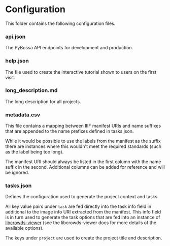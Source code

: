 # Configuration

This folder contains the following configuration files.

### api.json

The PyBossa API endpoints for development and production.

### help.json

The file used to create the interactive tutorial shown to users on the
first visit.

### long_description.md

The long description for all projects.

### metadata.csv

This file contains a mapping between IIIF manifest URIs and name suffixes that
are appended to the name prefixes defined in tasks.json.

While it would be possible to use the labels from the manifest as the suffix
there are instances where this wouldn't meet the required standards (such as
the label being too long).

The manifest URI should always be listed in the first column with the name
suffix in the second. Additional columns can be added for reference and will
be ignored.

### tasks.json

Defines the configuration used to generate the project context and tasks.

All key value pairs under `task` are fed directly into the task info field in
additional to the image info URI extracted from the manifest. This info field
is in turn used to generate the task options that are fed into an instance of
[libcrowds-viewer](https://github.com/LibCrowds/libcrowds-viewer)
(see the libcrowds-viewer docs for more details of the available options).

The keys under `project` are used to create the project title and description.
